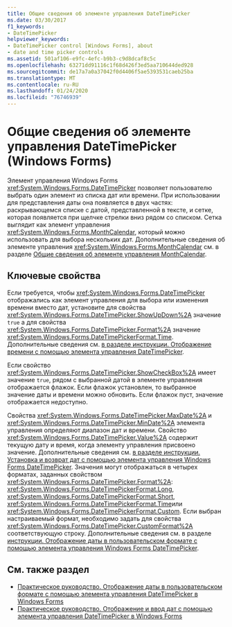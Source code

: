 ```yaml
---
title: Общие сведения об элементе управления DateTimePicker
ms.date: 03/30/2017
f1_keywords:
- DateTimePicker
helpviewer_keywords:
- DateTimePicker control [Windows Forms], about
- date and time picker controls
ms.assetid: 501af106-e9fc-4efc-b9b3-c9d8dcaf8c5c
ms.openlocfilehash: 63271dd91116c1f68d426f3ed5aa710644ded928
ms.sourcegitcommit: de17a7a0a37042f0d4406f5ae5393531caeb25ba
ms.translationtype: MT
ms.contentlocale: ru-RU
ms.lasthandoff: 01/24/2020
ms.locfileid: "76746939"
---
```

# <a name="datetimepicker-control-overview-windows-forms"></a>Общие сведения об элементе управления DateTimePicker (Windows Forms)
Элемент управления Windows Forms <xref:System.Windows.Forms.DateTimePicker> позволяет пользователю выбрать один элемент из списка дат или времени. При использовании для представления даты она появляется в двух частях: раскрывающемся списке с датой, представленной в тексте, и сетке, которая появляется при щелчке стрелки вниз рядом со списком. Сетка выглядит как элемент управления <xref:System.Windows.Forms.MonthCalendar>, который можно использовать для выбора нескольких дат. Дополнительные сведения об элементе управления <xref:System.Windows.Forms.MonthCalendar> см. в разделе [Общие сведения об элементе управления MonthCalendar](monthcalendar-control-overview-windows-forms.md).  
  
## <a name="key-properties"></a>Ключевые свойства  
 Если требуется, чтобы <xref:System.Windows.Forms.DateTimePicker> отображались как элемент управления для выбора или изменения времени вместо дат, установите для свойства <xref:System.Windows.Forms.DateTimePicker.ShowUpDown%2A> значение `true` а для свойства <xref:System.Windows.Forms.DateTimePicker.Format%2A> значение <xref:System.Windows.Forms.DateTimePickerFormat.Time>. Дополнительные сведения см. [в разделе инструкции. Отображение времени с помощью элемента управления DateTimePicker](how-to-display-time-with-the-datetimepicker-control.md).  
  
 Если свойство <xref:System.Windows.Forms.DateTimePicker.ShowCheckBox%2A> имеет значение `true`, рядом с выбранной датой в элементе управления отображается флажок. Если флажок установлен, то выбранное значение даты и времени можно обновить. Если флажок пуст, значение отображается недоступно.  
  
 Свойства <xref:System.Windows.Forms.DateTimePicker.MaxDate%2A> и <xref:System.Windows.Forms.DateTimePicker.MinDate%2A> элемента управления определяют диапазон дат и времени. Свойство <xref:System.Windows.Forms.DateTimePicker.Value%2A> содержит текущую дату и время, когда элементу управления присвоено значение. Дополнительные сведения см. [в разделе инструкции. Установка и возврат дат с помощью элемента управления Windows Forms DateTimePicker](how-to-set-and-return-dates-with-the-windows-forms-datetimepicker-control.md). Значения могут отображаться в четырех форматах, заданных свойством <xref:System.Windows.Forms.DateTimePicker.Format%2A>: <xref:System.Windows.Forms.DateTimePickerFormat.Long>, <xref:System.Windows.Forms.DateTimePickerFormat.Short>, <xref:System.Windows.Forms.DateTimePickerFormat.Time>или <xref:System.Windows.Forms.DateTimePickerFormat.Custom>. Если выбран настраиваемый формат, необходимо задать для свойства <xref:System.Windows.Forms.DateTimePicker.CustomFormat%2A> соответствующую строку. Дополнительные сведения см. в разделе [инструкции. Отображение даты в пользовательском формате с помощью элемента управления Windows Forms DateTimePicker](display-a-date-in-a-custom-format-with-wf-datetimepicker-control.md).  
  
## <a name="see-also"></a>См. также раздел

- [Практическое руководство. Отображение даты в пользовательском формате с помощью элемента управления DateTimePicker в Windows Forms](display-a-date-in-a-custom-format-with-wf-datetimepicker-control.md)
- [Практическое руководство. Отображение и ввод дат с помощью элемента управления DateTimePicker в Windows Forms](how-to-set-and-return-dates-with-the-windows-forms-datetimepicker-control.md)
